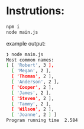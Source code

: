 # Instrutions:

```bash
npm i
node main.js
```

example output:

```bash
❯ node main.js
Most common names:
[ [ 'Robert', 3 ],
  [ 'Megan', 2 ],
  [ 'Thomas', 2 ],
  [ 'Anderson', 2 ],
  [ 'Cooper', 2 ],
  [ 'James', 2 ],
  [ 'Steven', 2 ],
  [ 'Tammy', 2 ],
  [ 'Wilson', 2 ],
  [ 'Joanne', 2 ] ]
Program running time  2.584
```
